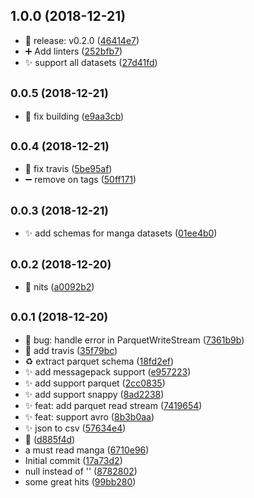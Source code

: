 <a name="1.0.0"></a>
## 1.0.0 (2018-12-21)

* :bookmark: release: v0.2.0 ([46414e7](https://github.com/Zombispormedio/funny-datasets/commit/46414e7))
* :heavy_plus_sign: Add linters ([252bfb7](https://github.com/Zombispormedio/funny-datasets/commit/252bfb7))
* :sparkles: support all datasets ([27d41fd](https://github.com/Zombispormedio/funny-datasets/commit/27d41fd))



<a name="0.0.5"></a>
## <small>0.0.5 (2018-12-21)</small>

* :green_heart: fix building ([e9aa3cb](https://github.com/Zombispormedio/funny-datasets/commit/e9aa3cb))



<a name="0.0.4"></a>
## <small>0.0.4 (2018-12-21)</small>

* :bug: fix travis ([5be95af](https://github.com/Zombispormedio/funny-datasets/commit/5be95af))
* :heavy_minus_sign: remove on tags ([50ff171](https://github.com/Zombispormedio/funny-datasets/commit/50ff171))



<a name="0.0.3"></a>
## <small>0.0.3 (2018-12-21)</small>

* :sparkles: add schemas for manga datasets ([01ee4b0](https://github.com/Zombispormedio/funny-datasets/commit/01ee4b0))



<a name="0.0.2"></a>
## <small>0.0.2 (2018-12-20)</small>

* :art: nits ([a0092b2](https://github.com/Zombispormedio/funny-datasets/commit/a0092b2))



<a name="0.0.1"></a>
## <small>0.0.1 (2018-12-20)</small>

* :bug: bug: handle error in ParquetWriteStream ([7361b9b](https://github.com/Zombispormedio/funny-datasets/commit/7361b9b))
* :green_heart: add travis ([35f79bc](https://github.com/Zombispormedio/funny-datasets/commit/35f79bc))
* :recycle: extract parquet schema ([18fd2ef](https://github.com/Zombispormedio/funny-datasets/commit/18fd2ef))
* :sparkles: add messagepack support ([e957223](https://github.com/Zombispormedio/funny-datasets/commit/e957223))
* :sparkles: add support parquet ([2cc0835](https://github.com/Zombispormedio/funny-datasets/commit/2cc0835))
* :sparkles: add support snappy ([8ad2238](https://github.com/Zombispormedio/funny-datasets/commit/8ad2238))
* :sparkles: feat: add parquet read stream ([7419654](https://github.com/Zombispormedio/funny-datasets/commit/7419654))
* :sparkles: feat: support avro ([8b3b0aa](https://github.com/Zombispormedio/funny-datasets/commit/8b3b0aa))
* :sparkles: json to csv ([57634e4](https://github.com/Zombispormedio/funny-datasets/commit/57634e4))
* :tada: ([d885f4d](https://github.com/Zombispormedio/funny-datasets/commit/d885f4d))
* a must read manga ([6710e96](https://github.com/Zombispormedio/funny-datasets/commit/6710e96))
* Initial commit ([17a73d2](https://github.com/Zombispormedio/funny-datasets/commit/17a73d2))
* null instead of '' ([8782802](https://github.com/Zombispormedio/funny-datasets/commit/8782802))
* some great hits ([99bb280](https://github.com/Zombispormedio/funny-datasets/commit/99bb280))



